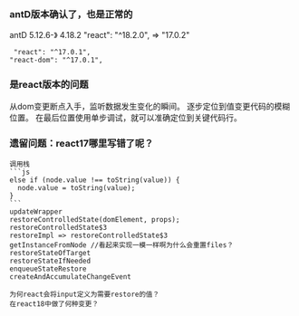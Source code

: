 ### antD版本确认了，也是正常的
antD 5.12.6-》 4.18.2
 "react": "^18.2.0", => "17.0.2"

     "react": "^17.0.1",
    "react-dom": "^17.0.1",

### 是react版本的问题
从dom变更断点入手，监听数据发生变化的瞬间。
逐步定位到值变更代码的模糊位置。
在最后位置使用单步调试，就可以准确定位到关键代码行。

### 遗留问题：react17哪里写错了呢？
    调用栈
    ```js
    else if (node.value !== toString(value)) {
      node.value = toString(value);
    }
    ```
    updateWrapper
    restoreControlledState(domElement, props);
    restoreControlledState$3
    restoreImpl => restoreControlledState$3
    getInstanceFromNode //看起来实现一模一样啊为什么会重置files？
    restoreStateOfTarget
    restoreStateIfNeeded
    enqueueStateRestore
    createAndAccumulateChangeEvent

    为何react会将input定义为需要restore的值？
    在react18中做了何种变更？

